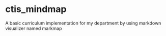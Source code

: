 # ctis_mindmap
A basic curriculum implementation for my department by using markdown visualizer named markmap
